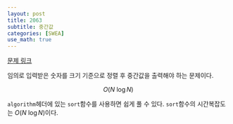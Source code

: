 ```yaml
---
layout: post
title: 2063
subtitle: 중간값
categories: [SWEA]
use_math: true
---
```


[문제 링크](https://swexpertacademy.com/main/code/problem/problemDetail.do?contestProbId=AV5QPsXKA2UDFAUq)

임의로 입력받은 숫자를 크기 기준으로 정렬 후 중간값을 출력해야 하는 문제이다.

$$O(N\ \log N)$$

<code>algorithm</code>헤더에 있는 <code>sort</code>함수를 사용하면 쉽게 풀 수 있다. <code>sort</code>함수의 시간복잡도는 $O(N\ \log N)$이다.
<script src="https://gist.github.com/H0Kyun/6ecf3f3fe31c656cfce62282b6217059.js"></script>

